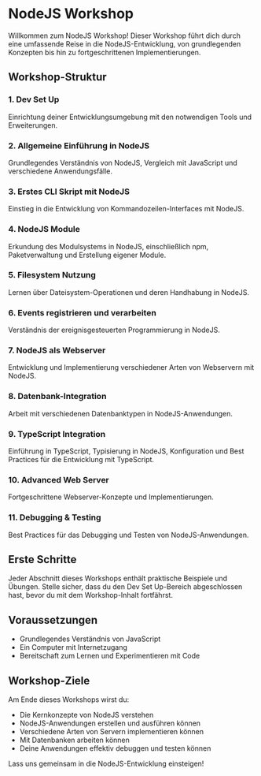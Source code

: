 # NodeJS Workshop

Willkommen zum NodeJS Workshop! Dieser Workshop führt dich durch eine umfassende Reise in die NodeJS-Entwicklung, von grundlegenden Konzepten bis hin zu fortgeschrittenen Implementierungen.

## Workshop-Struktur

### 1. Dev Set Up
Einrichtung deiner Entwicklungsumgebung mit den notwendigen Tools und Erweiterungen.

### 2. Allgemeine Einführung in NodeJS
Grundlegendes Verständnis von NodeJS, Vergleich mit JavaScript und verschiedene Anwendungsfälle.

### 3. Erstes CLI Skript mit NodeJS
Einstieg in die Entwicklung von Kommandozeilen-Interfaces mit NodeJS.

### 4. NodeJS Module
Erkundung des Modulsystems in NodeJS, einschließlich npm, Paketverwaltung und Erstellung eigener Module.

### 5. Filesystem Nutzung
Lernen über Dateisystem-Operationen und deren Handhabung in NodeJS.

### 6. Events registrieren und verarbeiten
Verständnis der ereignisgesteuerten Programmierung in NodeJS.

### 7. NodeJS als Webserver
Entwicklung und Implementierung verschiedener Arten von Webservern mit NodeJS.

### 8. Datenbank-Integration
Arbeit mit verschiedenen Datenbanktypen in NodeJS-Anwendungen.

### 9. TypeScript Integration
Einführung in TypeScript, Typisierung in NodeJS, Konfiguration und Best Practices für die Entwicklung mit TypeScript.

### 10. Advanced Web Server
Fortgeschrittene Webserver-Konzepte und Implementierungen.

### 11. Debugging & Testing
Best Practices für das Debugging und Testen von NodeJS-Anwendungen.

## Erste Schritte

Jeder Abschnitt dieses Workshops enthält praktische Beispiele und Übungen. Stelle sicher, dass du den Dev Set Up-Bereich abgeschlossen hast, bevor du mit dem Workshop-Inhalt fortfährst.

## Voraussetzungen

- Grundlegendes Verständnis von JavaScript
- Ein Computer mit Internetzugang
- Bereitschaft zum Lernen und Experimentieren mit Code

## Workshop-Ziele

Am Ende dieses Workshops wirst du:
- Die Kernkonzepte von NodeJS verstehen
- NodeJS-Anwendungen erstellen und ausführen können
- Verschiedene Arten von Servern implementieren können
- Mit Datenbanken arbeiten können
- Deine Anwendungen effektiv debuggen und testen können

Lass uns gemeinsam in die NodeJS-Entwicklung einsteigen! 